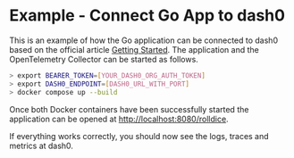 # Example - Connect Go App to dash0

This is an example of how the Go application can be connected to dash0 based on the official article [Getting Started](https://opentelemetry.io/docs/languages/go/getting-started/).
The application and the OpenTelemetry Collector can be started as follows.

```sh
> export BEARER_TOKEN=[YOUR_DASH0_ORG_AUTH_TOKEN]
> export DASH0_ENDPOINT=[DASH0_URL_WITH_PORT]
> docker compose up --build
```

Once both Docker containers have been successfully started
the application can be opened at <http://localhost:8080/rolldice>.

If everything works correctly, you should now see the logs, traces and metrics at dash0.
